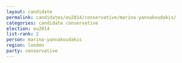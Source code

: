 ```yaml
---
layout: candidate
permalink: candidates/eu2014/conservative/marina-yannakoudakis/
categories: candidate conservative
election: eu2014
list-rank: 2
person: marina-yannakoudakis
region: london
party: conservative
---
```

